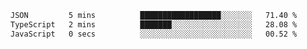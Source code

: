 
<!--START_SECTION:waka-->

```txt
JSON         5 mins          ██████████████████░░░░░░░   71.40 %
TypeScript   2 mins          ███████░░░░░░░░░░░░░░░░░░   28.08 %
JavaScript   0 secs          ░░░░░░░░░░░░░░░░░░░░░░░░░   00.52 %
```

<!--END_SECTION:waka-->
